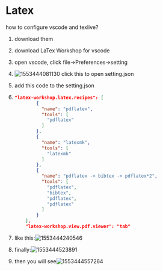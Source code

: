 # Latex

how to configure vscode and texlive?

1. download them

2. download  LaTex Workshop for vscode

3. open vscode, click file->Preferences->setting

4. ![1553444081130](C:\Users\Administrator\AppData\Roaming\Typora\typora-user-images\1553444081130.png) click this to open setting.json

5. add this code to the setting.json

6. ~~~json
   "latex-workshop.latex.recipes": [
           {
             "name": "pdflatex",
             "tools": [
               "pdflatex"
             ]
           },
           {
             "name": "latexmk",
             "tools": [
               "latexmk"
             ]
           },
           {
             "name": "pdflatex -> bibtex -> pdflatex*2",
             "tools": [
               "pdflatex",
               "bibtex",
               "pdflatex",
               "pdflatex"
             ]
           }
       ],
       "latex-workshop.view.pdf.viewer": "tab"
   ~~~

7. like this:![1553444240546](C:\Users\Administrator\AppData\Roaming\Typora\typora-user-images\1553444240546.png)

8. finally:![1553444523891](C:\Users\Administrator\AppData\Roaming\Typora\typora-user-images\1553444523891.png)

9. then you will see![1553444557264](C:\Users\Administrator\AppData\Roaming\Typora\typora-user-images\1553444557264.png)

   

